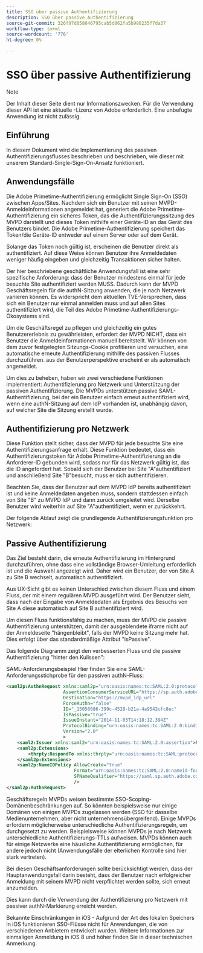 ```yaml
---
title: SSO über passive Authentifizierung
description: SSO über passive Authentifizierung
source-git-commit: 326f97d058646795cab5d062fa5b980235f7da37
workflow-type: tm+mt
source-wordcount: '776'
ht-degree: 0%

---
```



# SSO über passive Authentifizierung

>[!NOTE]
>
>Der Inhalt dieser Seite dient nur Informationszwecken. Für die Verwendung dieser API ist eine aktuelle -Lizenz von Adobe erforderlich. Eine unbefugte Anwendung ist nicht zulässig.


## Einführung

In diesem Dokument wird die Implementierung des passiven Authentifizierungsflusses beschrieben und beschrieben, wie dieser mit unserem Standard-Single-Sign-On-Ansatz funktioniert.

## Anwendungsfälle

Die Adobe Primetime-Authentifizierung ermöglicht Single Sign-On (SSO) zwischen Apps/Sites. Nachdem sich ein Benutzer mit seinen MVPD-Anmeldeinformationen angemeldet hat, generiert die Adobe Primetime-Authentifizierung ein sicheres Token, das die Authentifizierungssitzung des MVPD darstellt und dieses Token mithilfe einer Geräte-ID an das Gerät des Benutzers bindet. Die Adobe Primetime-Authentifizierung speichert das Token/die Geräte-ID entweder auf einem Server oder auf dem Gerät.

Solange das Token noch gültig ist, erscheinen die Benutzer direkt als authentifiziert. Auf diese Weise können Benutzer ihre Anmeldedaten weniger häufig eingeben und gleichzeitig Transaktionen sicher halten.



Der hier beschriebene geschäftliche Anwendungsfall ist eine sehr spezifische Anforderung: dass der Benutzer mindestens einmal für jede besuchte Site authentifiziert werden MUSS. Dadurch kann der MVPD Geschäftsregeln für die authN-Sitzung anwenden, die je nach Netzwerk variieren können. Es widerspricht dem aktuellen TVE-Versprechen, dass sich ein Benutzer nur einmal anmelden muss und auf allen Sites authentifiziert wird, die Teil des Adobe Primetime-Authentifizierungs-Ökosystems sind.



Um die Geschäftsregel zu pflegen und gleichzeitig ein gutes Benutzererlebnis zu gewährleisten, erfordert der MVPD NICHT, dass ein Benutzer die Anmeldeinformationen manuell bereitstellt. Wir können von dem zuvor festgelegten Sitzungs-Cookie profitieren und versuchen, eine automatische erneute Authentifizierung mithilfe des passiven Flusses durchzuführen. aus der Benutzerperspektive erscheint er als automatisch angemeldet.



Um dies zu beheben, haben wir zwei verschiedene Funktionen implementiert: Authentifizierung pro Netzwerk und Unterstützung der passiven Authentifizierung. Die MVPDs unterstützen passive SAML-Authentifizierung, bei der ein Benutzer einfach erneut authentifiziert wird, wenn eine authN-Sitzung auf dem IdP vorhanden ist, unabhängig davon, auf welcher Site die Sitzung erstellt wurde.



## Authentifizierung pro Netzwerk

Diese Funktion stellt sicher, dass der MVPD für jede besuchte Site eine Authentifizierungsanfrage erhält. Diese Funktion bedeutet, dass ein Authentifizierungstoken für Adobe Primetime-Authentifizierung an die Anforderer-ID gebunden wird, sodass nur für das Netzwerk gültig ist, das die ID angefordert hat. Sobald sich der Benutzer bei Site &quot;A&quot;authentifiziert und anschließend Site &quot;B&quot;besucht, muss er sich authentifizieren.



Beachten Sie, dass der Benutzer auf dem MVPD IdP bereits authentifiziert ist und keine Anmeldedaten angeben muss, sondern stattdessen einfach von Site &quot;B&quot; zu MVPD IdP und dann zurück umgeleitet wird. Derselbe Benutzer wird weiterhin auf Site &quot;A&quot;authentifiziert, wenn er zurückkehrt.



Der folgende Ablauf zeigt die grundlegende Authentifizierungsfunktion pro Netzwerk:





## Passive Authentifizierung

Das Ziel besteht darin, die erneute Authentifizierung im Hintergrund durchzuführen, ohne dass eine vollständige Browser-Umleitung erforderlich ist und die Auswahl angezeigt wird. Daher wird ein Benutzer, der von Site A zu Site B wechselt, automatisch authentifiziert.



Aus UX-Sicht gibt es keinen Unterschied zwischen diesem Fluss und einem Fluss, der mit einem regulären MVPD ausgeführt wird. Der Benutzer sieht, dass nach der Eingabe von Anmeldedaten als Ergebnis des Besuchs von Site A diese automatisch auf Site B authentifiziert wird.



Um diesen Fluss funktionsfähig zu machen, muss der MVPD die passive Authentifizierung unterstützen, damit der ausgeblendete iframe nicht auf der Anmeldeseite &quot;hängenbleibt&quot;, falls der MVPD keine Sitzung mehr hat. Dies erfolgt über das standardmäßige Attribut &quot;isPassive&quot;.



Das folgende Diagramm zeigt den verbesserten Fluss und die passive Authentifizierung &quot;hinter den Kulissen&quot;:





SAML-Anforderungsbeispiel Hier finden Sie eine SAML-Anforderungsstichprobe für den passiven authN-Fluss:


```xml
<saml2p:AuthnRequest xmlns:saml2p="urn:oasis:names:tc:SAML:2.0:protocol"
                     AssertionConsumerServiceURL="https://sp.auth.adobe.com/sp/saml/SAMLAssertionConsumer"
                     Destination="https://mvpd_idp_url"
                     ForceAuthn="false"
                     ID="_15056686-399c-4528-b21a-4a9542cfc8ec"
                     IsPassive="true"
                     IssueInstant="2014-11-03T14:18:12.394Z"
                     ProtocolBinding="urn:oasis:names:tc:SAML:2.0:bindings:HTTP-POST"
                     Version="2.0"
                     >
    <saml2:Issuer xmlns:saml2="urn:oasis:names:tc:SAML:2.0:assertion">https://saml.sp.auth.adobe.com </saml2:Issuer>
    <saml2p:Extensions>
        <thrpty:RespondTo xmlns:thrpty="urn:oasis:names:tc:SAML:protocol:ext:third-party">https://saml.sp.auth.adobe.com</thrpty:RespondTo>
    </saml2p:Extensions>
    <saml2p:NameIDPolicy AllowCreate="true"
                         Format="urn:oasis:names:tc:SAML:2.0:nameid-format:transient"
                         SPNameQualifier="https://saml.sp.auth.adobe.com"
                         />
</saml2p:AuthnRequest>
```

Geschäftsregeln MVPDs weisen bestimmte SSO-Scoping-Domänenbeschränkungen auf. So könnten beispielsweise nur einige Domänen von einigen MVPDs zugelassen werden (SSO für dasselbe Medienunternehmen, aber nicht unternehmensübergreifend).
Einige MVPDs erfordern möglicherweise unterschiedliche Authentifizierungsregeln, um durchgesetzt zu werden. Beispielsweise können MVPDs je nach Netzwerk unterschiedliche Authentifizierungs-TTLs aufweisen. MVPDs können auch für einige Netzwerke eine häusliche Authentifizierung ermöglichen, für andere jedoch nicht (Anwendungsfälle der elterlichen Kontrolle sind hier stark vertreten).


Bei diesen Geschäftsanforderungen sollte berücksichtigt werden, dass der Hauptanwendungsfall darin besteht, dass der Benutzer nach erfolgreicher Anmeldung mit seinem MVPD nicht verpflichtet werden sollte, sich erneut anzumelden.

Dies kann durch die Verwendung der Authentifizierung pro Netzwerk mit passiver authN-Markierung erreicht werden.



Bekannte Einschränkungen in iOS - Aufgrund der Art des lokalen Speichers in iOS funktionieren SSO-Flüsse nicht für Anwendungen, die von verschiedenen Anbietern entwickelt wurden. Weitere Informationen zur einmaligen Anmeldung in iOS 8 und höher finden Sie in dieser technischen Anmerkung.


<!--
>[!RELATEDINFORMATION]
>* Single Sign-On on iOS
>* SSO on iOS when using the Primetime authentication Access Enabler
-->